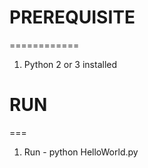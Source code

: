 # PREREQUISITE 
  ============
1. Python 2 or 3 installed

# RUN
  ===
1. Run - python HelloWorld.py


